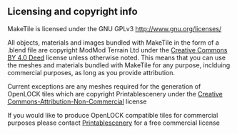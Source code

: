 ## Licensing and copyright info
MakeTile is licensed under the GNU GPLv3 http://www.gnu.org/licenses/

All objects, materials and images bundled with MakeTile in the form of a .blend file are copyright ModMod Terrain Ltd under the [Creative Commons BY 4.0 Deed](https://creativecommons.org/licenses/by/4.0/) license unless otherwise noted. This means that you can use the meshes and materials bundled with MakeTile for any purpose, inclduing commercial purposes, as long as you provide attribution.

Current exceptions are any meshes required for the generation of OpenLOCK tiles which are copyright Printablescenery under the [Creative Commons-Attribution-Non-Commercial](https://creativecommons.org/licenses/by-nc/4.0/) license

If you would like to produce OpenLOCK compatible tiles for commercial purposes please contact [Printablescenery]( https://www.printablescenery.com) for a free commercial license
